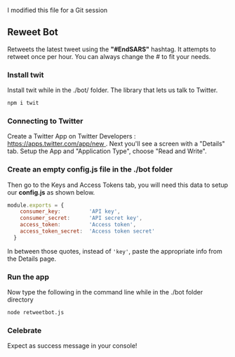 I modified this file for a Git session

## Reweet Bot 

Retweets the latest tweet using the **"#EndSARS"** hashtag. 
It attempts to retweet once per hour. You can always change the # to fit your needs.

### Install twit

Install twit while in the ./bot/ folder. The library that lets us talk to Twitter.

```bash
npm i twit
```
 
### Connecting to Twitter 

Create a Twitter App on Twitter Developers : [https://apps.twitter.com/app/new ](https://apps.twitter.com/app/new). Next you'll see a screen with a "Details" tab. Setup the App and "Application Type", choose "Read and Write". 

### Create an empty config.js file in the ./bot folder

Then go to the Keys and Access Tokens tab, you will need this data to setup our **config.js** as shown below.
 
```js
module.exports = {
    consumer_key:         'API key',
    consumer_secret:      'API secret key',
    access_token:         'Access token',
    access_token_secret:  'Access token secret'
  }
``` 

In between those quotes, instead of `'key'`, paste the appropriate info from the Details page. 

### Run the app

Now type the following in the command line while in the ./bot folder directory
 
```bash
node retweetbot.js
``` 

### Celebrate

Expect as success message in your console! 